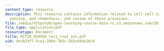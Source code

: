```yaml
---
content_type: resource
description: This resource contains information related to cell-cell communication,
  sensing, and chemotaxis, and review of these processes.
file: /media/https%3A/open-learning-course-data-rc.s3.amazonaws.com/20-020-introduction-to-biological-engineering-design-spring-2009/9ec833f75ca13964763c592c04de26c4_MIT20_020S09_lec1_rvw1_sns.pdf
file_type: application/pdf
resourcetype: Document
title: MIT20_020S09_lec1_rvw1_sns.pdf
uid: 9ec833f7-5ca1-3964-763c-592c04de26c4
---
```

